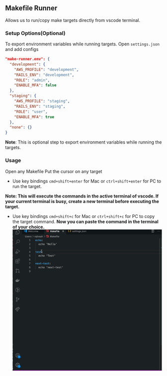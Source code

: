## Makefile Runner
Allows us to run/copy make targets directly from vscode terminal.
### Setup Options(Optional)
To export environment variables while running targets.
Open `settings.json` and add configs
``` json
"make-runner.env": {
  "development": {
    "AWS_PROFILE": "development",
    "RAILS_ENV": "development",
    "ROLE": "admin",
    "ENABLE_MFA": false
  },
  "staging": {
    "AWS_PROFILE": "staging",
    "RAILS_ENV": "staging",
    "ROLE": "user",
    "ENABLE_MFA": true
  },
  "none": {}
}
```
<b>Note</b>: This is optional step to export environment variables while running the targets.

### Usage
Open any Makefile
Put the cursor on any target
- Use key bindings `cmd+shift+enter` for Mac or `ctrl+shift+enter` for PC to run the target.

<b>Note: This will execute the commands in the active terminal of vscode. If your current terminal is busy, create a new terminal before executing the target.</b>
- Use key bindings `cmd+shift+c` for Mac or `ctrl+shift+c` for PC to copy the target command. <b>Now you can paste the command in the terminal of your choice.</b>
![](sample.gif)
